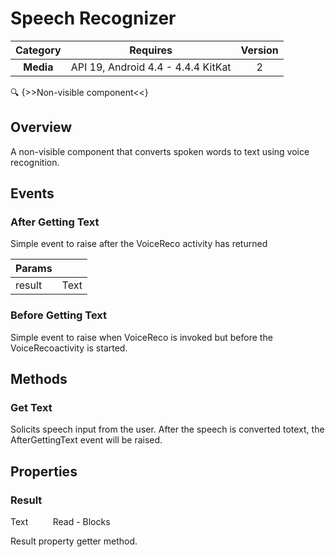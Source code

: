 # Speech Recognizer

| Category | Requires | Version |
|:--------:|:-------:|:--------:|
|**Media**|<span class="chip chip-any">API 19, Android 4.4 - 4.4.4 KitKat</span>|<span class="chip chip-number">2</span>|

:mag: {>>Non-visible component<<}

## Overview

A non-visible component that converts spoken words to text using voice recognition.

## Events

### After Getting Text

Simple event to raise after the VoiceReco activity has returned

<div class="block" ai2-block="event" not-rendered="true" value="%7B%22componentName%22:%20%22Speech%20Recognizer%22,%20%22name%22:%20%22After%20Getting%20Text%22,%20%22params%22:%20%5B%22result%22%5D%7D"></div>


| Params | []() |
|--------|------|
|result|<span class="chip chip-text">Text</span>|


### Before Getting Text

Simple event to raise when VoiceReco is invoked but before the VoiceRecoactivity is started.

<div class="block" ai2-block="event" not-rendered="true" value="%7B%22componentName%22:%20%22Speech%20Recognizer%22,%20%22name%22:%20%22Before%20Getting%20Text%22,%20%22params%22:%20%5B%5D%7D"></div>


## Methods

### Get Text

Solicits speech input from the user. After the speech is converted totext, the AfterGettingText event will be raised.

<div class="block" ai2-block="method" not-rendered="true" value="%7B%22componentName%22:%20%22Speech%20Recognizer%22,%20%22name%22:%20%22Get%20Text%22,%20%22output%22:%20false,%20%22params%22:%20%5B%5D%7D"></div>


## Properties

### Result

<span class="chip chip-text">Text</span>&nbsp;&nbsp;&nbsp;&nbsp;&nbsp;&nbsp;&nbsp;&nbsp;&nbsp;&nbsp;<span class="chip chip-rw">Read</span> - <span class="chip chip-bd">Blocks</span> 

Result property getter method.

<div class="block" ai2-block="property" not-rendered="true" value="%7B%22componentName%22:%20%22Speech%20Recognizer%22,%20%22name%22:%20%22Result%22,%20%22getter%22:%20true%7D"></div>
